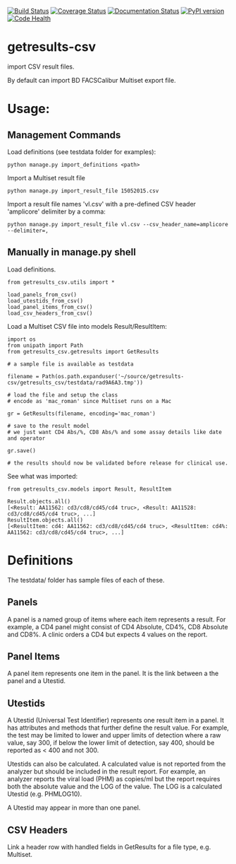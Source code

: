 [![Build Status](https://travis-ci.org/botswana-harvard/getresults-csv.svg?branch=develop)](https://travis-ci.org/botswana-harvard/getresults-csv)
[![Coverage Status](https://coveralls.io/repos/botswana-harvard/getresults-csv/badge.svg?branch=develop)](https://coveralls.io/r/botswana-harvard/getresults-csv?branch=develop)
[![Documentation Status](https://readthedocs.org/projects/getresults-csv/badge/?version=latest)](https://readthedocs.org/projects/getresults-csv/?badge=latest)
[![PyPI version](https://badge.fury.io/py/getresults-csv.svg)](http://badge.fury.io/py/getresults-csv)
[![Code Health](https://landscape.io/github/botswana-harvard/getresults-csv/develop/landscape.svg?style=flat)](https://landscape.io/github/botswana-harvard/getresults-csv/develop)

# getresults-csv

import CSV result files.

By default can import BD FACSCalibur Multiset export file.

Usage:
======

Management Commands
-------------------

Load definitions (see testdata folder for examples):

	python manage.py import_definitions <path>

Import a Multiset result file

    python manage.py import_result_file 15052015.csv

Import a result file names 'vl.csv' with a pre-defined CSV header 'amplicore' delimiter by a comma:

    python manage.py import_result_file vl.csv --csv_header_name=amplicore --delimiter=,


Manually in manage.py shell
------------------

Load definitions.

    from getresults_csv.utils import *

    load_panels_from_csv()
    load_utestids_from_csv()
    load_panel_items_from_csv()
    load_csv_headers_from_csv()
    
Load a Multiset CSV file into models Result/ResultItem:

    import os
    from unipath import Path
    from getresults_csv.getresults import GetResults
    
    # a sample file is available as testdata

    filename = Path(os.path.expanduser('~/source/getresults-csv/getresults_csv/testdata/rad9A6A3.tmp'))

    # load the file and setup the class
    # encode as 'mac_roman' since Multiset runs on a Mac

    gr = GetResults(filename, encoding='mac_roman')

    # save to the result model 
    # we just want CD4 Abs/%, CD8 Abs/% and some assay details like date and operator

    gr.save()

    # the results should now be validated before release for clinical use.

See what was imported:
	
	from getresults_csv.models import Result, ResultItem
	
	Result.objects.all()
	[<Result: AA11562: cd3/cd8/cd45/cd4 truc>, <Result: AA11528: cd3/cd8/cd45/cd4 truc>, ...]
	ResultItem.objects.all()
	[<ResultItem: cd4: AA11562: cd3/cd8/cd45/cd4 truc>, <ResultItem: cd4%: AA11562: cd3/cd8/cd45/cd4 truc>, ...]


Definitions
===========

The testdata/ folder has sample files of each of these.

Panels
------
A panel is a named group of items where each item represents a result. For example, a CD4 panel might
consist of CD4 Absolute, CD4%, CD8 Absolute and CD8%. A clinic orders a CD4 but expects 4 values on the report.

Panel Items
-----------
A panel item represents one item in the panel. It is the link between a the panel and a Utestid.

Utestids
--------
A Utestid (Universal Test Identifier) represents one result item in a panel. It has attributes and methods
that further define the result value. For example, the test may be limited to lower and upper limits of
detection where a raw value, say 300, if below the lower limit of detection, say 400, should be reported
as < 400 and not 300.

Utestids can also be calculated. A calculated value is not reported from the analyzer but should be 
included in the result report. For example, an analyzer reports the viral load (PHM) as copies/ml but the report 
requires both the absolute value and the LOG of the value. The LOG is a calculated Utestid (e.g. PHMLOG10).
 
A Utestid may appear in more than one panel.

CSV Headers
-----------
Link a header row with handled fields in GetResults for a file type, e.g. Multiset.
 
